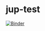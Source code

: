 # jup-test

[![Binder](https://mybinder.org/badge_logo.svg)](https://mybinder.org/v2/gh/kmdeutsch/jup-test/master)
